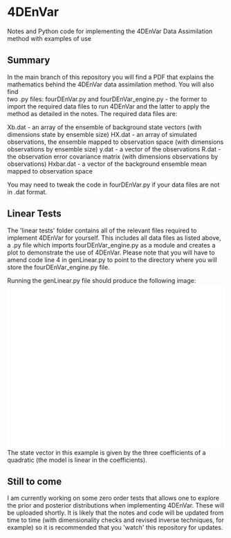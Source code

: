 # 4DEnVar
Notes and Python code for implementing the 4DEnVar Data Assimilation method with examples of use

## Summary
In the main branch of this repository you will find a PDF that explains the mathematics behind the 4DEnVar data assimilation method. You will also find   
two .py files: fourDEnVar.py and fourDEnVar_engine.py - the former to import the required data files to run 4DEnVar and the latter to apply the method as detailed in the notes. The required data files are:

Xb.dat - an array of the ensemble of background state vectors (with dimensions state by ensemble size)
HX.dat - an array of simulated observations, the ensemble mapped to observation space (with dimensions observations by ensemble size)
y.dat - a vector of the observations
R.dat - the observation error covariance matrix (with dimensions observations by observations)
Hxbar.dat - a vector of the background ensemble mean mapped to observation space

You may need to tweak the code in fourDEnVar.py if your data files are not in .dat format.
    
## Linear Tests
The 'linear tests' folder contains all of the relevant files required to implement 4DEnVar for yourself. This includes all data files as listed above, a .py file which imports fourDEnVar_engine.py as a module and creates a plot to demonstrate the use of 4DEnVar. Please note that you will have to amend code line 4 in genLinear.py to point to the directory where you will store the fourDEnVar_engine.py file.

Running the genLinear.py file should produce the following image:
![Example of the solver](linear_tests/linear_example.png)
The state vector in this example is given by the three coefficients of a quadratic (the model is linear in the coefficients). 


## Still to come
I am currently working on some zero order tests that allows one to explore the prior and posterior distributions when implementing 4DEnVar. These will be uploaded shortly. It is likely that the notes and code will be updated from time to time (with dimensionality checks and revised inverse techniques, for example) so it is recommended that you 'watch' this repository for updates.
